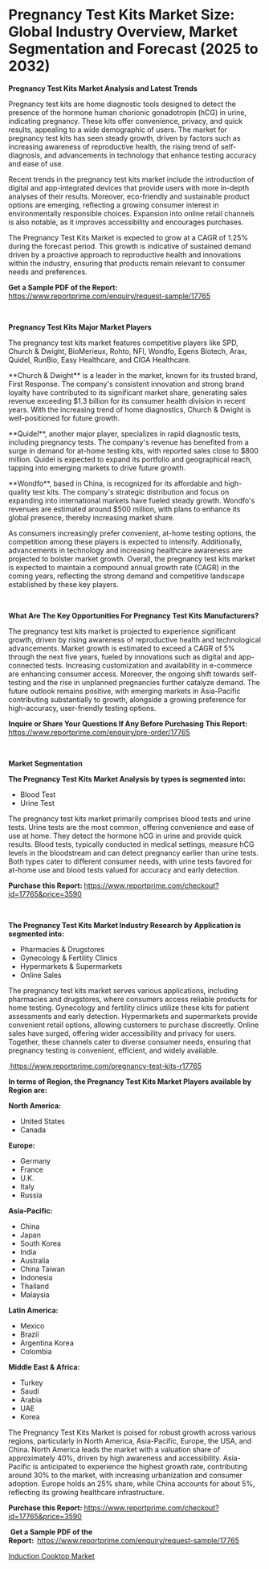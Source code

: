 <p><h1>Pregnancy Test Kits Market Size: Global Industry Overview, Market Segmentation and Forecast (2025 to 2032)</h1></p><p><strong>Pregnancy Test Kits Market Analysis and Latest Trends</strong></p>
<p><p>Pregnancy test kits are home diagnostic tools designed to detect the presence of the hormone human chorionic gonadotropin (hCG) in urine, indicating pregnancy. These kits offer convenience, privacy, and quick results, appealing to a wide demographic of users. The market for pregnancy test kits has seen steady growth, driven by factors such as increasing awareness of reproductive health, the rising trend of self-diagnosis, and advancements in technology that enhance testing accuracy and ease of use.</p><p>Recent trends in the pregnancy test kits market include the introduction of digital and app-integrated devices that provide users with more in-depth analyses of their results. Moreover, eco-friendly and sustainable product options are emerging, reflecting a growing consumer interest in environmentally responsible choices. Expansion into online retail channels is also notable, as it improves accessibility and encourages purchases.</p><p>The Pregnancy Test Kits Market is expected to grow at a CAGR of 1.25% during the forecast period. This growth is indicative of sustained demand driven by a proactive approach to reproductive health and innovations within the industry, ensuring that products remain relevant to consumer needs and preferences.</p></p>
<p><strong>Get a Sample PDF of the Report:&nbsp;</strong> <a href="https://www.reportprime.com/enquiry/request-sample/17765?utm_campaign=2953&utm_medium=2&utm_source=Github&utm_content=ia&utm_term=18032025&utm_id=pregnancy-test-kits">https://www.reportprime.com/enquiry/request-sample/17765</a></p>
<p>&nbsp;</p>
<p><strong>Pregnancy Test Kits Major Market Players</strong></p>
<p><p>The pregnancy test kits market features competitive players like SPD, Church & Dwight, BioMerieux, Rohto, NFI, Wondfo, Egens Biotech, Arax, Quidel, RunBio, Easy Healthcare, and CIGA Healthcare. </p><p>**Church & Dwight** is a leader in the market, known for its trusted brand, First Response. The company's consistent innovation and strong brand loyalty have contributed to its significant market share, generating sales revenue exceeding $1.3 billion for its consumer health division in recent years. With the increasing trend of home diagnostics, Church & Dwight is well-positioned for future growth.</p><p>**Quidel**, another major player, specializes in rapid diagnostic tests, including pregnancy tests. The company's revenue has benefited from a surge in demand for at-home testing kits, with reported sales close to $800 million. Quidel is expected to expand its portfolio and geographical reach, tapping into emerging markets to drive future growth.</p><p>**Wondfo**, based in China, is recognized for its affordable and high-quality test kits. The company's strategic distribution and focus on expanding into international markets have fueled steady growth. Wondfo's revenues are estimated around $500 million, with plans to enhance its global presence, thereby increasing market share.</p><p>As consumers increasingly prefer convenient, at-home testing options, the competition among these players is expected to intensify. Additionally, advancements in technology and increasing healthcare awareness are projected to bolster market growth. Overall, the pregnancy test kits market is expected to maintain a compound annual growth rate (CAGR) in the coming years, reflecting the strong demand and competitive landscape established by these key players.</p></p>
<p>&nbsp;</p>
<p><strong>What Are The Key Opportunities For Pregnancy Test Kits Manufacturers?</strong></p>
<p><p>The pregnancy test kits market is projected to experience significant growth, driven by rising awareness of reproductive health and technological advancements. Market growth is estimated to exceed a CAGR of 5% through the next five years, fueled by innovations such as digital and app-connected tests. Increasing customization and availability in e-commerce are enhancing consumer access. Moreover, the ongoing shift towards self-testing and the rise in unplanned pregnancies further catalyze demand. The future outlook remains positive, with emerging markets in Asia-Pacific contributing substantially to growth, alongside a growing preference for high-accuracy, user-friendly testing options.</p></p>
<p><strong>Inquire or Share Your Questions If Any Before Purchasing This Report:</strong> <a href="https://www.reportprime.com/enquiry/pre-order/17765?utm_campaign=2953&utm_medium=2&utm_source=Github&utm_content=ia&utm_term=18032025&utm_id=pregnancy-test-kits">https://www.reportprime.com/enquiry/pre-order/17765</a></p>
<p>&nbsp;</p>
<p><strong>Market Segmentation</strong></p>
<p><strong>The Pregnancy Test Kits Market Analysis by types is segmented into:</strong></p>
<p><ul><li>Blood Test</li><li>Urine Test</li></ul></p>
<p><p>The pregnancy test kits market primarily comprises blood tests and urine tests. Urine tests are the most common, offering convenience and ease of use at home. They detect the hormone hCG in urine and provide quick results. Blood tests, typically conducted in medical settings, measure hCG levels in the bloodstream and can detect pregnancy earlier than urine tests. Both types cater to different consumer needs, with urine tests favored for at-home use and blood tests valued for accuracy and early detection.</p></p>
<p><strong>Purchase this Report:&nbsp;</strong><a href="https://www.reportprime.com/checkout?id=17765&price=3590&utm_campaign=2953&utm_medium=2&utm_source=Github&utm_content=ia&utm_term=18032025&utm_id=pregnancy-test-kits">https://www.reportprime.com/checkout?id=17765&price=3590</a></p>
<p>&nbsp;</p>
<p><strong>The Pregnancy Test Kits Market Industry Research by Application is segmented into:</strong></p>
<p><ul><li>Pharmacies & Drugstores</li><li>Gynecology & Fertility Clinics</li><li>Hypermarkets & Supermarkets</li><li>Online Sales</li></ul></p>
<p><p>The pregnancy test kits market serves various applications, including pharmacies and drugstores, where consumers access reliable products for home testing. Gynecology and fertility clinics utilize these kits for patient assessments and early detection. Hypermarkets and supermarkets provide convenient retail options, allowing customers to purchase discreetly. Online sales have surged, offering wider accessibility and privacy for users. Together, these channels cater to diverse consumer needs, ensuring that pregnancy testing is convenient, efficient, and widely available.</p></p>
<p><a href="https://www.reportprime.com/pregnancy-test-kits-r17765?utm_campaign=2953&utm_medium=2&utm_source=Github&utm_content=ia&utm_term=18032025&utm_id=pregnancy-test-kits">&nbsp;https://www.reportprime.com/pregnancy-test-kits-r17765</a></p>
<p><strong>In terms of Region, the Pregnancy Test Kits Market Players available by Region are:</strong></p>
<p>
    <p> <strong> North America: </strong>
        <ul>
            <li>United States</li>
            <li>Canada</li>
        </ul>
        </p> 
    <p> <strong> Europe: </strong>
        <ul>
            <li>Germany</li>
            <li>France</li>
            <li>U.K.</li>
            <li>Italy</li>
            <li>Russia</li>
        </ul>
        </p> 
    <p> <strong> Asia-Pacific: </strong>
        <ul>
            <li>China</li>
            <li>Japan</li>
            <li>South Korea</li>
            <li>India</li>
            <li>Australia</li>
            <li>China Taiwan</li>
            <li>Indonesia</li>
            <li>Thailand</li>
            <li>Malaysia</li>
        </ul>
        </p> 
    <p> <strong> Latin America: </strong>
        <ul>
            <li>Mexico</li>
            <li>Brazil</li>
            <li>Argentina Korea</li>
            <li>Colombia</li>
        </ul>
        </p> 
    <p> <strong> Middle East & Africa: </strong>
        <ul>
            <li>Turkey</li>
            <li>Saudi</li>
            <li>Arabia</li>
            <li>UAE</li>
            <li>Korea</li>
        </ul>
    </p>
    </p>
<p><p>The Pregnancy Test Kits Market is poised for robust growth across various regions, particularly in North America, Asia-Pacific, Europe, the USA, and China. North America leads the market with a valuation share of approximately 40%, driven by high awareness and accessibility. Asia-Pacific is anticipated to experience the highest growth rate, contributing around 30% to the market, with increasing urbanization and consumer adoption. Europe holds an 25% share, while China accounts for about 5%, reflecting its growing healthcare infrastructure.</p></p>
<p><strong>Purchase this Report: </strong><a href="https://www.reportprime.com/checkout?id=17765&price=3590&utm_campaign=2953&utm_medium=2&utm_source=Github&utm_content=ia&utm_term=18032025&utm_id=pregnancy-test-kits">https://www.reportprime.com/checkout?id=17765&price=3590</a></p>
<p>&nbsp;<strong>Get a Sample PDF of the Report:&nbsp;&nbsp;</strong><a href="https://www.reportprime.com/enquiry/request-sample/17765?utm_campaign=2953&utm_medium=2&utm_source=Github&utm_content=ia&utm_term=18032025&utm_id=pregnancy-test-kits">https://www.reportprime.com/enquiry/request-sample/17765</a></p>
<p><strong></strong></p>
<p><p><a href="https://github.com/organophelia8282/Market-Research-Report-List-1/blob/main/induction-cooktop-market.md?utm_campaign=2953&utm_medium=2&utm_source=Github&utm_content=ia&utm_term=18032025&utm_id=pregnancy-test-kits">Induction Cooktop Market</a></p></p>